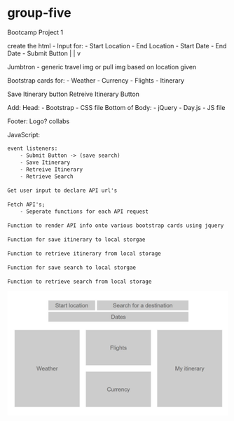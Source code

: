 # group-five

Bootcamp Project 1

create the html
    - Input for:
        - Start Location
        - End Location
        - Start Date
        - End Date
    - Submit Button
    |
    |
    v

Jumbtron - generic travel img or pull img based on location given

Bootstrap cards for:
    - Weather
    - Currency
    - Flights
    - Itinerary

Save Itinerary button
Retreive Itinerary Button

Add:
    Head:
       - Bootstrap
       - CSS file
    Bottom of Body:
      - jQuery
      - Day.js
      - JS file

Footer:
    Logo?
    collabs





JavaScript:

    event listeners:
        - Submit Button -> (save search)
        - Save Itinerary
        - Retreive Itinerary
        - Retrieve Search
        
    Get user input to declare API url's

    Fetch API's;
        - Seperate functions for each API request

    Function to render API info onto various bootstrap cards using jquery

    Function for save itinerary to local storgae

    Function to retrieve itinerary from local storage

    Function for save search to local storgae

    Function to retrieve search from local storage

 ![wireframe](./assets/images/wire-frame.JPG) 